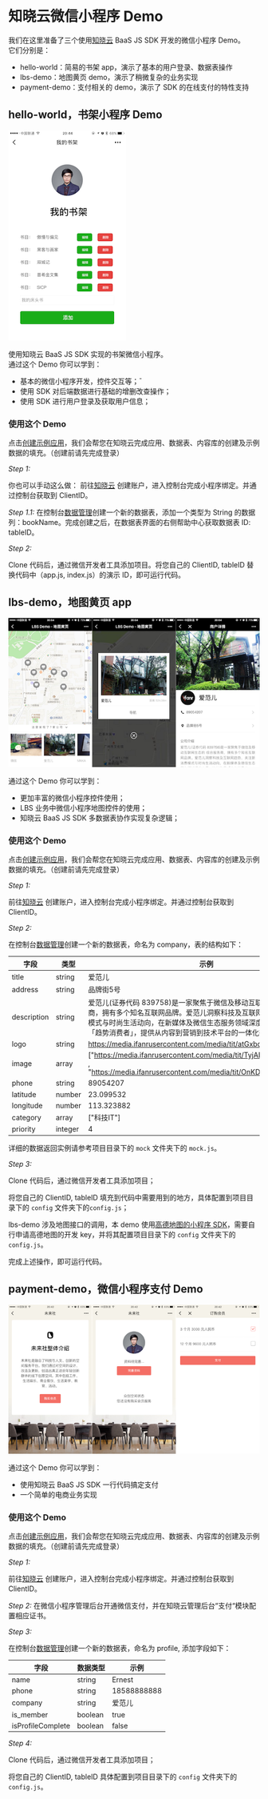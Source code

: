 # 知晓云微信小程序 Demo

我们在这里准备了三个使用[知晓云](https://cloud.minapp.com) BaaS JS SDK 开发的微信小程序 Demo。  
它们分别是：

- hello-world：简易的书架 app，演示了基本的用户登录、数据表操作
- lbs-demo：地图黄页 demo，演示了稍微复杂的业务实现
- payment-demo：支付相关的 demo，演示了 SDK 的在线支付的特性支持


## hello-world，书架小程序 Demo

![](assets/hello-world.png)

使用知晓云 BaaS JS SDK 实现的书架微信小程序。  
通过这个 Demo 你可以学到：

- 基本的微信小程序开发，控件交互等；¯
- 使用 SDK 对后端数据进行基础的增删改查操作；
- 使用 SDK 进行用户登录及获取用户信息；


### 使用这个 Demo

点击<a href="https://cloud.minapp.com/dashboard/?demo=bookshelf-demo" target="_blank">创建示例应用</a>，我们会帮您在知晓云完成应用、数据表、内容库的创建及示例数据的填充。（创建前请先完成登录）

*Step 1:*

你也可以手动这么做：
前往[知晓云](https://cloud.minapp.com) 创建账户，进入控制台完成小程序绑定。并通过控制台获取到 ClientID。

*Step 1.1:*
在控制台[数据管理](https://cloud.minapp.com/hydrogen/flex/schema/)创建一个新的数据表，添加一个类型为 String 的数据列：bookName。完成创建之后，在数据表界面的右侧帮助中心获取数据表 ID: tableID。

*Step 2:*

Clone 代码后，通过微信开发者工具添加项目。将您自己的 ClientID, tableID 替换代码中（app.js, index.js）的演示 ID，即可运行代码。

## lbs-demo，地图黄页 app

![](assets/lbs-demo.png)

通过这个 Demo 你可以学到：

- 更加丰富的微信小程序控件使用；
- LBS 业务中微信小程序地图控件的使用；
- 知晓云 BaaS JS SDK 多数据表协作实现复杂逻辑；


### 使用这个 Demo

点击<a href="https://cloud.minapp.com/dashboard/?demo=lbs-demo" target="_blank">创建示例应用</a>，我们会帮您在知晓云完成应用、数据表、内容库的创建及示例数据的填充。（创建前请先完成登录）

*Step 1:*

前往[知晓云](https://cloud.minapp.com) 创建账户，进入控制台完成小程序绑定。并通过控制台获取到 ClientID。

*Step 2:*

在控制台[数据管理](https://cloud.minapp.com/hydrogen/flex/schema/)创建一个新的数据表，命名为 company，表的结构如下：

字段 | 类型 | 示例
--- | --- | ---
title | string | 爱范儿
address | string | 品牌街5号
description | string | 爱范儿(证券代码 839758)是一家聚焦于微信及移动互联网生态的 综合服务商，拥有多个知名互联网品牌。爱范儿洞察科技及互联网趋势，关注新消费模式与时尚生活动向，在新媒体及微信生态服务领域深度布局，连接海量「趋势消费者」，提供从内容到营销到技术平台的一体化微信生态解决方案
logo | string | https://media.ifanrusercontent.com/media/tit/atGxbqTGjzYkQOER.jpgd
image | array | ["https://media.ifanrusercontent.com/media/tit/TyjAFWdpYzvklnEn.jpg" , "https://media.ifanrusercontent.com/media/tit/OnKDjKhqzlXDzoFu.jpg"]
phone | string | 89054207
latitude | number | 23.099532
longitude | number | 113.323882
category | array | ["科技IT"]
priority | integer | 4

详细的数据返回实例请参考项目目录下的 ``mock`` 文件夹下的 ``mock.js``。

*Step 3:*

Clone 代码后，通过微信开发者工具添加项目；

将您自己的 ClientID, tableID 填充到代码中需要用到的地方，具体配置到项目目录下的 ``config`` 文件夹下的``config.js``；

lbs-demo 涉及地图接口的调用，本 demo 使用[高德地图的小程序 SDK](https://lbs.amap.com/api/wx/gettingstarted)，需要自行申请高德地图的开发 key，并将其配置项目目录下的 ``config`` 文件夹下的``config.js``。

完成上述操作，即可运行代码。

## payment-demo，微信小程序支付 Demo

![](assets/payment-demo.png)

通过这个 Demo 你可以学到：

- 使用知晓云 BaaS JS SDK 一行代码搞定支付
- 一个简单的电商业务实现


### 使用这个 Demo

点击<a href="https://cloud.minapp.com/dashboard/?demo=payment-demo" target="_blank">创建示例应用</a>，我们会帮您在知晓云完成应用、数据表、内容库的创建及示例数据的填充。（创建前请先完成登录）

*Step 1:*

前往[知晓云](https://cloud.minapp.com) 创建账户，进入控制台完成小程序绑定。并通过控制台获取到 ClientID。

*Step 2:*
在微信小程序管理后台开通微信支付，并在知晓云管理后台“支付“模块配置相应证书。

*Step 3:*

在控制台[数据管理](https://cloud.minapp.com/hydrogen/flex/schema/)创建一个新的数据表，命名为 profile, 添加字段如下：

字段 | 数据类型 | 示例
--- | --- | ---
name | string | Ernest
phone | string | 18588888888
company | string | 爱范儿
is_member | boolean | true
isProfileComplete | boolean | false

*Step 4:*

Clone 代码后，通过微信开发者工具添加项目；

将您自己的 ClientID, tableID 具体配置到项目目录下的 ``config`` 文件夹下的``config.js``。
